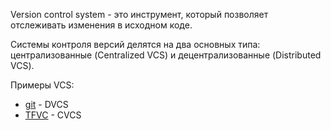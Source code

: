 Version control system - это инструмент, который позволяет отслеживать изменения в исходном коде.

Системы контроля версий делятся на два основных типа: централизованные (Centralized VCS) и децентрализованные (Distributed VCS).

Примеры VCS:
- [git](../Tools/git/git.md) - DVCS
- [TFVC](../Services/Azure%20DevOps/TFVC.md) - CVCS